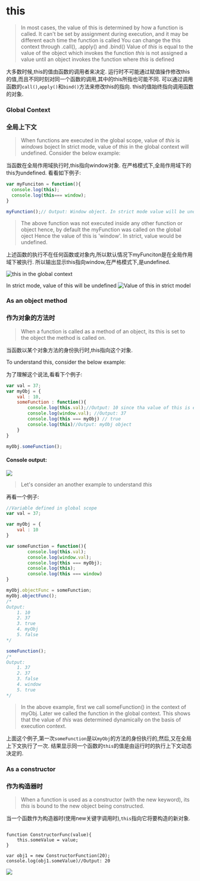 # this

>In most cases, the value of this is determined by how a function is called. 
>It can't be set by assignment during execution, and it may be different each time the function is called
>You can change the this context through .call(), .apply() and .bind()
>Value of *this* is equal to the value of the object which invokes the function
>*this* is not assigned a value until an object invokes the function where *this* is defined

大多数时候,this的值由函数的调用者来决定.
运行时不可能通过赋值操作修改this的值,而且不同时刻对同一个函数的调用,其中的this所指也可能不同.
可以通过调用函数的`call()`,`apply()`和`bind()`方法来修改this的指向.
this的值始终指向调用函数的对象.


### Global Context
### 全局上下文

>When functions are executed in the global scope, value of *this* is *windows* boject
>In strict mode, value of *this* in the global context will undefined.
>Consider the below example:

当函数在全局作用域执行时,this指向window对象.
在严格模式下,全局作用域下的this为undefined.
看看如下例子:

```javascript
var myFunciton = function(){
  console.log(this);
  console.log(this=== window);
}

myFunction();// Output: Window object. In strict mode value will be undefined 
```

>The above function was not executed inside any other function or object hence, by default the myFunction was called on the global oject
>Hence the value of this is 'window'. In strict, value would be undefined.

上述函数的执行不在任何函数或对象内,所以默认情况下myFunciton是在全局作用域下被执行.
所以输出显示this指向window,在严格模式下,是undefined.


![this in the global context](https://github.com/rupeshmi/CodeSprint/blob/dev/JavaScript/Part5/CodeSnippets/thisGlobal.jpg)

In strict mode, value of this will be undefined
![Value of this in strict model](https://github.com/rupeshmi/CodeSprint/blob/dev/JavaScript/Part5/CodeSnippets/UseStrict.jpg)

### As an object method
### 作为对象的方法时

>When a function is called as a method of an object, its this is set to the object the method is called on.

当函数以某个对象方法的身份执行时,this指向这个对象.

To understand this, consider the below example:

为了理解这个说法,看看下个例子:

```javascript
var val = 37;
var myObj = {
	val : 10,
	someFunction : function(){
		console.log(this.val);//Output: 10 since tha value of this is equal to myObj
		console.log(window.val); //Output: 37
		console.log(this === myObj) // true
		console.log(this)//Output: myObj object
	}
}

myObj.someFunction();
```
#### Console output:
![](https://github.com/rupeshmi/CodeSprint/blob/dev/JavaScript/Part5/CodeSnippets/this.jpg)

> Let's consider an another example to understand *this*

再看一个例子:

```javascript
//Variable defined in global scope
var val = 37;

var myObj = {
	val : 10
}

var someFunction = function(){
		console.log(this.val);
		console.log(window.val);
		console.log(this === myObj);
		console.log(this);
		console.log(this === window) 
}

myObj.objectFunc = someFunction;
myObj.objectFunc();  
/*
Output:
	1. 10
	2. 37
	3. true
	4. myObj
	5. false
*/

someFunction();
/*
Output:
	1. 37
	2. 37
	3. false
	4. window
	5. true
*/
```
> In the above example, first we call someFunction() in the context of myObj. 
>Later we called the function in the global context. This shows that the value of *this* was determined dynamically 
>on the basis of execution context.

上面这个例子,第一次`someFunction`是以`myObj`的方法的身份执行的,然后,又在全局上下文执行了一次.
结果显示同一个函数的`this`的值是由运行时的执行上下文动态决定的.

### As a constructor
### 作为构造器时

>When a function is used as a constructor (with the new keyword), its *this* is bound to the new object being constructed.

当一个函数作为构造器时(使用new关键字调用时),`this`指向它将要构造的新对象.

```JavsScript

function ConstructorFunc(value){
	this.someValue = value;
}

var obj1 = new ConstructorFunction(20);
console.log(obj1.someValue)//Output: 20
```
![](https://github.com/rupeshmi/CodeSprint/blob/dev/JavaScript/Part5/CodeSnippets/constructorThis.jpg)










